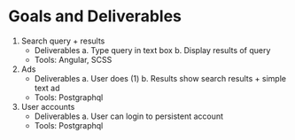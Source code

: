 Goals and Deliverables
======================

1.  Search query + results
    -   Deliverables
        a.  Type query in text box
        b.  Display results of query
    -   Tools: Angular, SCSS
2.  Ads
    -   Deliverables
        a.  User does (1)
        b.  Results show search results + simple text ad
    -   Tools: Postgraphql
3.  User accounts
    -   Deliverables
        a.  User can login to persistent account
    -   Tools: Postgraphql

